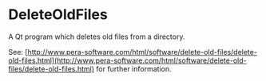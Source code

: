 DeleteOldFiles
==============

A Qt program which deletes old files from a directory.

See: [http://www.pera-software.com/html/software/delete-old-files/delete-old-files.html](http://www.pera-software.com/html/software/delete-old-files/delete-old-files.html) for further information.
